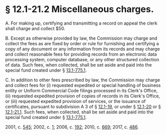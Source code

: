 # § 12.1-21.2 Miscellaneous charges.

<p>A. For making up, certifying and transmitting a record on appeal the clerk shall charge and collect $50.</p><p>B. Except as otherwise provided by law, the Commission may charge and collect the fees as are fixed by order or rule for furnishing and certifying a copy of any document or any information from its records and may charge and collect reasonable fees for providing records from an electronic data processing system, computer database, or any other structured collection of data. Such fees, when collected, shall be set aside and paid into the special fund created under § <a href='http://law.lis.virginia.gov/vacode/13.1-775.1/'>13.1-775.1</a>.</p><p>C. In addition to other fees prescribed by law, the Commission may charge and collect fees for (i) requested expedited or special handling of business entity or Uniform Commercial Code filings processed in its Clerk's Office, (ii) requested expedited provision of copies of records in its Clerk's Office, or (iii) requested expedited provision of services, or the issuance of certificates, pursuant to subdivision A 3 of § <a href='http://law.lis.virginia.gov/vacode/12.1-19/'>12.1-19</a>, or under § <a href='http://law.lis.virginia.gov/vacode/12.1-20/'>12.1-20</a> or § <a href='http://law.lis.virginia.gov/vacode/12.1-21.1/'>12.1-21.1</a>. Such fees, when collected, shall be set aside and paid into the special fund created under § <a href='http://law.lis.virginia.gov/vacode/13.1-775.1/'>13.1-775.1</a>.</p><p>2001, c. <a href='http://lis.virginia.gov/cgi-bin/legp604.exe?011+ful+CHAP0545'>545</a>; 2002, c. <a href='http://lis.virginia.gov/cgi-bin/legp604.exe?021+ful+CHAP0001'>1</a>; 2006, c. <a href='http://lis.virginia.gov/cgi-bin/legp604.exe?061+ful+CHAP0192'>192</a>; 2010, c. <a href='http://lis.virginia.gov/cgi-bin/legp604.exe?101+ful+CHAP0669'>669</a>; 2017, c. <a href='http://lis.virginia.gov/cgi-bin/legp604.exe?171+ful+CHAP0486'>486</a>.</p>